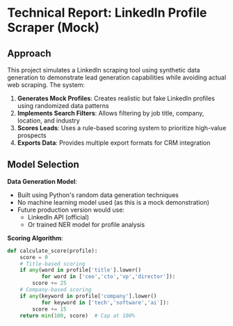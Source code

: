 # Technical Report: LinkedIn Profile Scraper (Mock)

## Approach
This project simulates a LinkedIn scraping tool using synthetic data generation to demonstrate lead generation capabilities while avoiding actual web scraping. The system:

1. **Generates Mock Profiles**: Creates realistic but fake LinkedIn profiles using randomized data patterns
2. **Implements Search Filters**: Allows filtering by job title, company, location, and industry
3. **Scores Leads**: Uses a rule-based scoring system to prioritize high-value prospects
4. **Exports Data**: Provides multiple export formats for CRM integration

## Model Selection
**Data Generation Model**:
- Built using Python's random data generation techniques
- No machine learning model used (as this is a mock demonstration)
- Future production version would use:
  - LinkedIn API (official)
  - Or trained NER model for profile analysis

**Scoring Algorithm**:
```python
def calculate_score(profile):
    score = 0
    # Title-based scoring
    if any(word in profile['title'].lower() 
           for word in ['ceo','cto','vp','director']):
        score += 25
    # Company-based scoring
    if any(keyword in profile['company'].lower() 
           for keyword in ['tech','software','ai']):
        score += 15
    return min(100, score)  # Cap at 100%